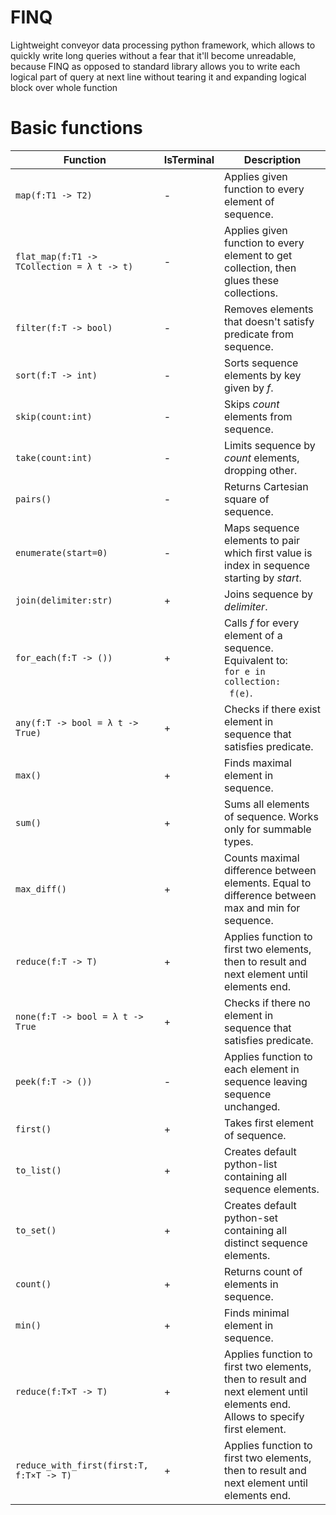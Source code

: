 # FINQ
Lightweight conveyor data processing python framework, which allows to quickly write long queries without a fear that it'll become unreadable, 
because FINQ as opposed to standard library allows you to write each logical part of query at next line without tearing it and expanding logical block over whole function


# Basic functions
| Function                                         | IsTerminal | Description                                                                                                               |
|--------------------------------------------------|------------|---------------------------------------------------------------------------------------------------------------------------|
| `map(f:T1 -> T2)`                                | -          | Applies given function to every element of sequence.                                                                      |
| `flat_map(f:T1 -> TCollection = λ t -> t)`       | -          | Applies given function to every element to get collection, then glues these collections.                                  |
| `filter(f:T -> bool)`                            | -          | Removes elements that doesn't satisfy predicate from sequence.                                                            |
| `sort(f:T -> int)`                               | -          | Sorts sequence elements by key given by _f_.                                                                              |
| `skip(count:int)`                                | -          | Skips _count_ elements from sequence.                                                                                     |
| `take(count:int)`                                | -          | Limits sequence by _count_ elements, dropping other.                                                                      |
| `pairs()`                                        | -          | Returns Cartesian square of sequence.                                                                                     |
| `enumerate(start=0)`                             | -          | Maps sequence elements to pair which first value is index in sequence starting by _start_.                                |
| `join(delimiter:str)`                            | +          | Joins sequence by _delimiter_.                                                                                            |
| `for_each(f:T -> ())`                            | +          | Calls _f_ for every element of a sequence. Equivalent to:<br> <code>for e in collection:</code><br><code>    f(e)</code>. |
| `any(f:T -> bool = λ t -> True)`                 | +          | Checks if there exist element in sequence that satisfies predicate.                                                       |
| `max()`                                          | +          | Finds maximal element in sequence.                                                                                        |
| `sum()`                                          | +          | Sums all elements of sequence. Works only for summable types.                                                             |
| `max_diff()`                                     | +          | Counts maximal difference between elements. Equal to difference between max and min for sequence.                         |
| `reduce(f:T -> T)`                               | +          | Applies function to first two elements, then to result and next element until elements end.                               |
| `none(f:T -> bool = λ t -> True`                 | +          | Checks if there no element in sequence that satisfies predicate.                                                          |
| `peek(f:T -> ())`                                | -          | Applies function to each element in sequence leaving sequence unchanged.                                                  |
| `first()`                                        | +          | Takes first element of sequence.                                                                                          |
| `to_list()`                                      | +          | Creates default python-list containing all sequence elements.                                                             |
| `to_set()`                                       | +          | Creates default python-set containing all distinct sequence elements.                                                     |
| `count()`                                        | +          | Returns count of elements in sequence.                                                                                    |
| `min()`                                          | +          | Finds minimal element in sequence.                                                                                        |
| `reduce(f:T×T -> T)`                             | +          | Applies function to first two elements, then to result and next element until elements end. Allows to specify first element. |
| `reduce_with_first(first:T, f:T×T -> T)`         | +          | Applies function to first two elements, then to result and next element until elements end.                               |
